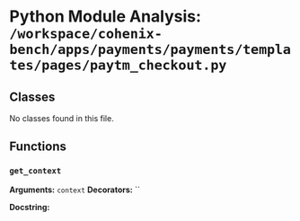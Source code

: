 # Python Module Analysis: `/workspace/cohenix-bench/apps/payments/payments/templates/pages/paytm_checkout.py`

## Classes

No classes found in this file.


## Functions

### `get_context`
**Arguments:** `context`
**Decorators:** ``

**Docstring:**
```

```

